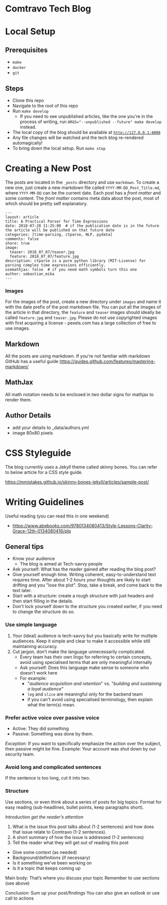 # Comtravo Tech Blog

# Local Setup

## Prerequisites
* `make`
* `docker`
* `git`

## Steps
* Clone this repo
* Navigate to the root of this repo
* Run `make develop`
  * If you need to see unpublished articles, like the one you're in the process of writing, run `ARGS="--unpublished --future" make develop` instead.
* The local copy of the blog should be available at [`http://127.0.0.1:4000`](http://127.0.0.1:4000)
* Any file changes will be watched and the tech blog re-rendered automagically!
* To bring down the local setup. Run `make stop`


# Creating a New Post

The posts are located in the `_posts` directory and use `markdown`. To create a new one, just create a new markdown file called `YYYY-MM-DD_Post_Title.md`, where `YYYY-MM-DD` can be the current date. Each post has a _front matter_ and some content. The _front matter_ contains meta data about the post, most of which should be pretty self explanatory.

```
---
layout: article
title: A Practical Parser for Time Expressions
date: 2018-07-28 11:25:00  # if the publication date is in the future the article will be published on that future date
categories: [time-parsing, ctparse, NLP, pydata]
comments: false
share: true
image:
  teaser: 2018_07_07/teaser.jpg
  feature: 2018_07_07/feature.jpg
description: ctparse is a pure python library (MIT-License) for parsing complex time expressions efficiently.
usemathjax: false  # if you need math symbols turn this one
author: sebastian_mika
---
```

### Images

For the images of the post, create a new directory under `images` and name it with the date prefix of the post markdown file. You can put all the images of the article in that directory, the `feature` and `teaser` images should ideally be called `feature.jpg` and `teaser.jpg`. Please do not use copyrighted images with first acquiring a license - pexels.com has a large collection of free to use images.

## Markdown

All the posts are using markdown. If you're not familiar with markdown GitHub has a useful guide https://guides.github.com/features/mastering-markdown/


## MathJax

All math notation needs to be enclosed in _two_ dollar signs for mathjax to render them.


## Author Details

- add your details to _data/authors.yml
- image 80x80 pixels


# CSS Styleguide

The blog currently uses a Jekyll theme called skinny bones. You can refer to below article for a CSS style guide.


https://mmistakes.github.io/skinny-bones-jekyll/articles/sample-post/


# Writing Guidelines

Useful reading (you can read this in one weekend)
- https://www.abebooks.com/9780134080413/Style-Lessons-Clarity-Grace-12th-0134080416/plp


## General tips

- Know your audience
	- The blog is aimed at Tech-savvy people
- Ask yourself: What has the reader gained after reading the blog post?
- Give yourself enough time. Writing coherent, easy-to-understand text requires time. After about 1-2 hours your thoughts are likely to start drifting and you "lose the plot". Stop, take a break, and come back to the text later.
- Start with a structure: create a rough structure with just headers and then start filling in the details.
- Don't lock yourself down to the structure you created earlier, if you need to change the structure do so.

### Use simple language

 1. Your (ideal) audience is tech-savvy but you basically write for multiple audiences. Keep it simple and clear to make it accessible while still maintaining accuracy.
 2. Cut jargon, don’t make the language unnecessarily complicated.
	- Every team has their own lingo for referring to certain concepts, avoid using specialised terms that are only meaningful internally
	- Ask yourself: Does this language make sense to someone who doesn’t work here
	- For example:
		- "_audience acquisition and retention_" vs. "_building and sustaining a loyal audience_"
		- `leg` and `slice` are meaningful only for the backend team
		- if you can't avoid using specialised terminology, then explain what the term(s) mean.

### Prefer active voice over passive voice
 - Active: They did something
 - Passive: Something was done by them.

_Exception_:
If you want to specifically emphasize the action over the subject, then passive might be fine.
Example: Your account was shut down by our security team.

### Avoid long and complicated sentences
If the sentence is too long, cut it into two.

### Structure
Use sections, or even think about a series of posts for big topics. Format for easy reading (sub-headlines, bullet points, keep paragraphs short).

Introduction _get the reader’s attention_
 1. What is the issue this post talks about (1-2 sentences) and how does that issue relate to Comtravo (1-2 sentences).
 2. A short summary of how the issue is addressed (1-2 sentences)
 3. Tell the reader what they will get out of reading this post

- Give some context (as needed)
- Background/definitions (if necessary)
- Is it something we’ve been working on
- Is it a topic that keeps coming up

Main body:
That’s where you discuss your topic
Remember to use sections (see above)

Conclusion:
Sum up your post/findings
You can also give an outlook or use call to actions


